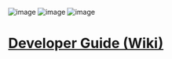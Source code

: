 ![image](https://user-images.githubusercontent.com/3479724/150721093-0d0fd704-08d0-4538-a272-3d92077dfc83.png)
![image](https://user-images.githubusercontent.com/3479724/150721126-07bd80f0-a986-41f2-bb13-b825d9e76e1b.png)
![image](https://user-images.githubusercontent.com/3479724/150721158-51ba0d6e-45d2-444f-9b9f-538ba8afa5c6.png)

# [Developer Guide (Wiki)](https://github.com/dandelion-community/aid-app-monorepo/wiki/Developer-Guide)

